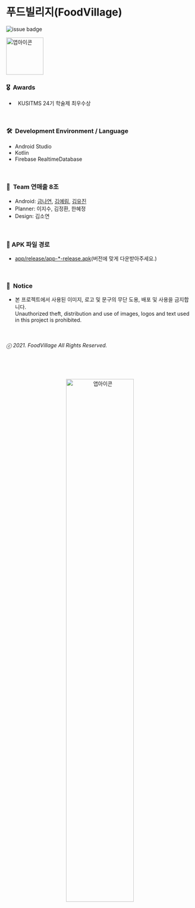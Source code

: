 # 푸드빌리지(FoodVillage)
![issue badge](https://img.shields.io/badge/platform-Android-brightgreen)

<img width="100" alt="앱아이콘" src="https://user-images.githubusercontent.com/52696359/143649389-4fb99468-d98e-4467-9a97-9681d7153218.png">  

<br/>

### 🎖&nbsp;&nbsp;Awards
- &nbsp;&nbsp;KUSITMS 24기 학술제 최우수상
<br/>

### 🛠&nbsp;&nbsp;Development Environment / Language
- Android Studio
- Kotlin
- Firebase RealtimeDatabase
<br/>

### 👥&nbsp;&nbsp;Team 연매출 8조
- Android: [금나연](https://github.com/NayeonKeum), [김예림](https://github.com/aerimforest), [김유진](https://github.com/yujinkimmn)
- Planner: 이지수, 김정환, 한혜정
- Design: 김소연
<br/>

### 🔗 APK 파일 경로
- [app/release/app-*-release.apk](https://github.com/KUSITMS-Official/24th_DemoDay_FoodVillage_8/tree/master/app/release)(버전에 맞게 다운받아주세요.)

<br/>

### 🔐&nbsp;&nbsp;Notice
- 본 프로젝트에서 사용된 이미지, 로고 및 문구의 무단 도용, 배포 및 사용을 금지합니다.  
  Unauthorized theft, distribution and use of images, logos and text used in this project is prohibited.  
<br/>

###### ⓒ 2021. FoodVillage All Rights Reserved.  
<br/><br/>

<p align="center">
<img width=60% alt="앱아이콘" src="https://user-images.githubusercontent.com/52696359/143640048-30896948-c34f-4fae-84c2-3fe992271d39.png">  
</p>
